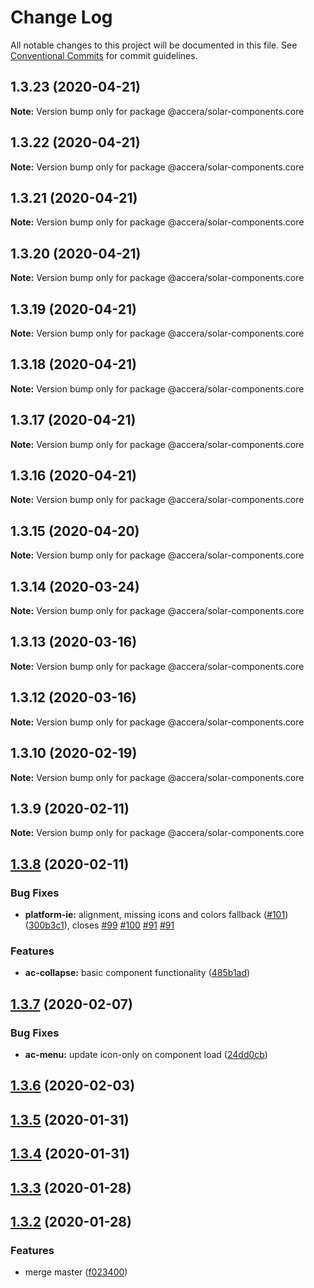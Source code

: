 # Change Log

All notable changes to this project will be documented in this file.
See [Conventional Commits](https://conventionalcommits.org) for commit guidelines.

## 1.3.23 (2020-04-21)

**Note:** Version bump only for package @accera/solar-components.core





## 1.3.22 (2020-04-21)

**Note:** Version bump only for package @accera/solar-components.core





## 1.3.21 (2020-04-21)

**Note:** Version bump only for package @accera/solar-components.core





## 1.3.20 (2020-04-21)

**Note:** Version bump only for package @accera/solar-components.core





## 1.3.19 (2020-04-21)

**Note:** Version bump only for package @accera/solar-components.core





## 1.3.18 (2020-04-21)

**Note:** Version bump only for package @accera/solar-components.core





## 1.3.17 (2020-04-21)

**Note:** Version bump only for package @accera/solar-components.core





## 1.3.16 (2020-04-21)

**Note:** Version bump only for package @accera/solar-components.core





## 1.3.15 (2020-04-20)

**Note:** Version bump only for package @accera/solar-components.core





## 1.3.14 (2020-03-24)

**Note:** Version bump only for package @accera/solar-components.core





## 1.3.13 (2020-03-16)

**Note:** Version bump only for package @accera/solar-components.core





## 1.3.12 (2020-03-16)

**Note:** Version bump only for package @accera/solar-components.core





## 1.3.10 (2020-02-19)

**Note:** Version bump only for package @accera/solar-components.core





## 1.3.9 (2020-02-11)

**Note:** Version bump only for package @accera/solar-components.core





## [1.3.8](https://github.com/accera-tech/solar-components/compare/v1.3.7...v1.3.8) (2020-02-11)


### Bug Fixes

* **platform-ie:** alignment, missing icons and colors fallback ([#101](https://github.com/accera-tech/solar-components/issues/101)) ([300b3c1](https://github.com/accera-tech/solar-components/commit/300b3c1ff3e3953eeb0c351ecee1532a3f07936d)), closes [#99](https://github.com/accera-tech/solar-components/issues/99) [#100](https://github.com/accera-tech/solar-components/issues/100) [#91](https://github.com/accera-tech/solar-components/issues/91) [#91](https://github.com/accera-tech/solar-components/issues/91)


### Features

* **ac-collapse:** basic component functionality ([485b1ad](https://github.com/accera-tech/solar-components/commit/485b1ada08fafa401db77032dbbfbff9eeb78c00))



## [1.3.7](https://github.com/accera-tech/solar-components/compare/v1.3.6...v1.3.7) (2020-02-07)


### Bug Fixes

* **ac-menu:** update icon-only on component load ([24dd0cb](https://github.com/accera-tech/solar-components/commit/24dd0cbc8c87b0be3023e4775bd22dd02c5081cf))



## [1.3.6](https://github.com/accera-tech/solar-components/compare/v1.3.5...v1.3.6) (2020-02-03)



## [1.3.5](https://github.com/accera-tech/solar-components/compare/v1.3.4...v1.3.5) (2020-01-31)



## [1.3.4](https://github.com/accera-tech/solar-components/compare/v1.3.3...v1.3.4) (2020-01-31)



## [1.3.3](https://github.com/accera-tech/solar-components/compare/v1.3.2...v1.3.3) (2020-01-28)



## [1.3.2](https://github.com/accera-tech/solar-components/compare/1.1.9...v1.3.2) (2020-01-28)


### Features

* merge master ([f023400](https://github.com/accera-tech/solar-components/commit/f023400cc4ed9c6eccc039ac5d1691ee43a5ad69))
